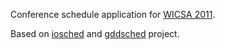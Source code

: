 Conference schedule application for [WICSA 2011](http://www.wicsa.net).

Based on [iosched](http://code.google.com/p/iosched/) and [gddsched](http://code.google.com/p/gddsched/) project.
